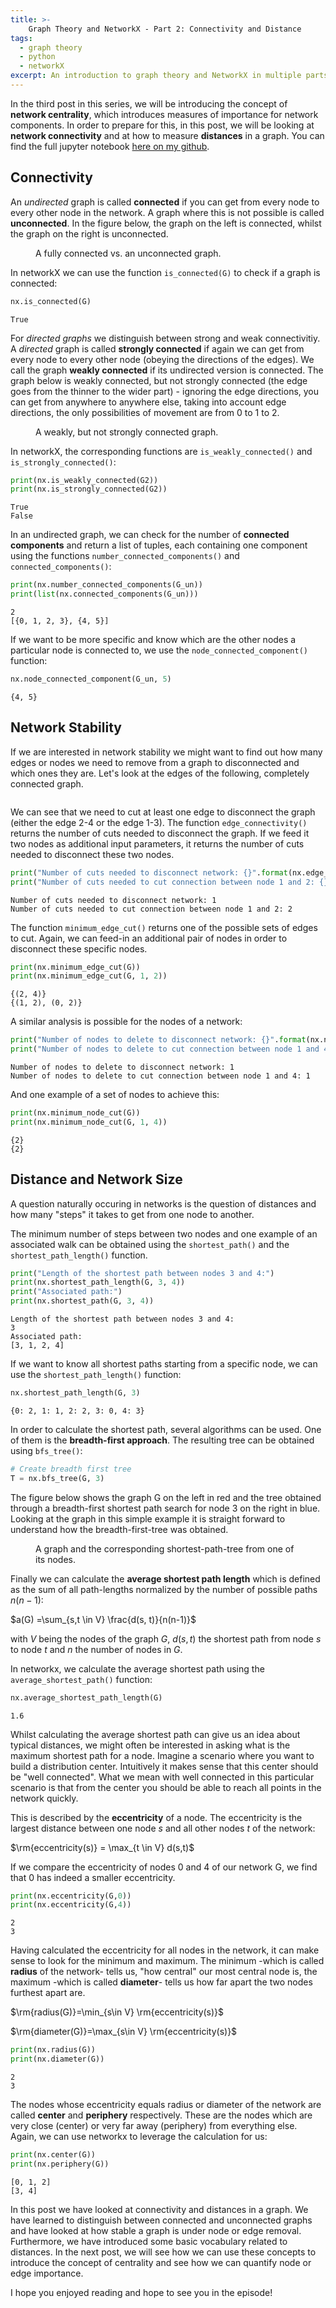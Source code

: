 ```yaml
---
title: >-
    Graph Theory and NetworkX - Part 2: Connectivity and Distance
tags:
  - graph theory
  - python
  - networkX
excerpt: An introduction to graph theory and NetworkX in multiple parts.
---
```


In the third post in this series, we will be introducing the concept of **network centrality**, which introduces
measures of importance for network components. In order to prepare for this, in this post, we will be looking at **network connectivity** and at how to measure **distances** in a graph. 
You can find the full jupyter notebook [here on my github](https://github.com/walkenho/tales-of-1001-data/blob/master/graph-theory/GraphTheoryAndNetworkX-Part2.ipynb).

## Connectivity

An *undirected* graph is called **connected** if you can get from every node to every other node in the network. A graph where this is not possible is called **unconnected**. In the figure below, the graph on the left is connected, whilst the graph on the right is unconnected. 

<figure class="align-center">
  <img src="{{ site.url }}{{ site.baseurl }}/images/graph-theory-and-networkX-part2-fig1.jpg" alt="">
    <figcaption>A fully connected vs. an unconnected graph.</figcaption>
</figure>

In networkX we can use the function `is_connected(G)` to check if a graph is connected:

```python
nx.is_connected(G)
```

    True


For *directed graphs* we distinguish between strong and weak connectivitiy. A *directed* graph is called **strongly connected** if again we can get from every node to every other node (obeying the directions of the edges). We call the graph **weakly connected** if its undirected version is connected. The graph below is weakly connected, but not strongly connected (the edge goes from the thinner to the wider part) - ignoring the edge directions, you can get from anywhere to anywhere else, taking into account edge directions, the only possibilities of movement are from 0 to 1 to 2.

<figure class="align-center">
  <img src="{{ site.url }}{{ site.baseurl }}/images/graph-theory-and-networkX-part2-fig2.jpg" alt="">
    <figcaption>A weakly, but not strongly connected graph.</figcaption>
</figure>



In networkX, the corresponding functions are `is_weakly_connected()` and `is_strongly_connected()`:


```python
print(nx.is_weakly_connected(G2))
print(nx.is_strongly_connected(G2))
```

    True
    False


In an undirected graph, we can check for the number of **connected components** and return a list of tuples, each containing one component using the functions `number_connected_components()` and `connected_components()`:


```python
print(nx.number_connected_components(G_un))
print(list(nx.connected_components(G_un)))
```

    2
    [{0, 1, 2, 3}, {4, 5}]


If we want to be more specific and know which are the other nodes a particular node is connected to, we use the `node_connected_component()` function:


```python
nx.node_connected_component(G_un, 5)
```




    {4, 5}



## Network Stability

If we are interested in network stability we might want to find out how many edges or nodes we need to remove from a graph to disconnected and which ones they are. Let's look at the edges of the following, completely connected graph.

<figure class="align-center">
  <img src="{{ site.url }}{{ site.baseurl }}/images/graph-theory-and-networkX-part2-fig3.jpg" alt="">
    <figcaption></figcaption>
</figure>


We can see that we need to cut at least one edge to disconnect the graph (either the edge 2-4 or the edge 1-3). The function `edge_connectivity()` returns the number of cuts needed to disconnect the graph. If we feed it two nodes as additional input parameters, it returns the number of cuts needed to disconnect these two nodes.


```python
print("Number of cuts needed to disconnect network: {}".format(nx.edge_connectivity(G)))
print("Number of cuts needed to cut connection between node 1 and 2: {}".format(nx.edge_connectivity(G, 1 , 2)))
```

    Number of cuts needed to disconnect network: 1
    Number of cuts needed to cut connection between node 1 and 2: 2


The function `minimum_edge_cut()` returns one of the possible sets of edges to cut. Again, we can feed-in an additional pair of nodes in order to disconnect these specific nodes.


```python
print(nx.minimum_edge_cut(G))
print(nx.minimum_edge_cut(G, 1, 2))
```

    {(2, 4)}
    {(1, 2), (0, 2)}


A similar analysis is possible for the nodes of a network:


```python
print("Number of nodes to delete to disconnect network: {}".format(nx.node_connectivity(G)))
print("Number of nodes to delete to cut connection between node 1 and 4: {}".format(nx.node_connectivity(G, 1 , 4)))
```

    Number of nodes to delete to disconnect network: 1
    Number of nodes to delete to cut connection between node 1 and 4: 1


And one example of a set of nodes to achieve this:


```python
print(nx.minimum_node_cut(G))
print(nx.minimum_node_cut(G, 1, 4))
```

    {2}
    {2}


## Distance and Network Size

A question naturally occuring in networks is the question of distances and how many "steps" it takes to get from one node to another.

The minimum number of steps between two nodes and one example of an associated walk can be obtained using the `shortest_path()` and the `shortest_path_length()` function.


```python
print("Length of the shortest path between nodes 3 and 4:")
print(nx.shortest_path_length(G, 3, 4))
print("Associated path:")
print(nx.shortest_path(G, 3, 4))
```

    Length of the shortest path between nodes 3 and 4:
    3
    Associated path:
    [3, 1, 2, 4]


If we want to know all shortest paths starting from a specific node, we can use the `shortest_path_length()` function:


```python
nx.shortest_path_length(G, 3)
```




    {0: 2, 1: 1, 2: 2, 3: 0, 4: 3}



In order to calculate the shortest path, several algorithms can be used. One of them is the **breadth-first approach**. The resulting tree can be obtained using `bfs_tree()`: 


```python
# Create breadth first tree
T = nx.bfs_tree(G, 3)
```

The figure below shows the graph G on the left in red and the tree obtained through a breadth-first shortest path search for node 3 on the right in blue. Looking at the graph in this simple example it is straight forward to understand how the breadth-first-tree was obtained.


<figure class="align-center">
  <img src="{{ site.url }}{{ site.baseurl }}/images/graph-theory-and-networkX-part2-fig4.jpg" alt="">
    <figcaption>A graph and the corresponding shortest-path-tree from one of its nodes.</figcaption>
</figure>


Finally we can calculate the **average shortest path length** which is defined as the sum of all path-lengths normalized by the number of possible paths $n(n-1)$:

$a(G) =\sum_{s,t \in V} \frac{d(s, t)}{n(n-1)}$

with $V$ being the nodes of the graph $G$, 
$d(s, t)$ the shortest path from node $s$ to node $t$ and $n$ the number of nodes in $G$. 

In networkx, we calculate the average shortest path using the `average_shortest_path()` function: 


```python
nx.average_shortest_path_length(G)
```




    1.6



Whilst calculating the average shortest path can give us an idea about typical distances, we might often be interested in asking what is the maximum shortest path for a node. Imagine a scenario where you want to build a distribution center. Intuitively it makes sense that this center should be "well connected". What we mean with well connected in this particular scenario is that from the center you should be able to reach all points in the network quickly. 

This is described by the **eccentricity** of a node. The eccentricity is the largest distance between one node $s$ and all other nodes $t$ of the network:

$\rm{eccentricity(s)} = \max_{t \in V} d(s,t)$

If we compare the eccentricity of nodes 0 and 4 of our network G, we find that 0 has indeed a smaller eccentricity.


```python
print(nx.eccentricity(G,0))
print(nx.eccentricity(G,4))
```

    2
    3


Having calculated the eccentricity for all nodes in the network, it can make sense to look for the minimum and maximum. The minimum -which is called **radius** of the network- tells us, "how central" our most central node is, the maximum -which is called **diameter**- tells us how far apart the two nodes furthest apart are.

$\rm{radius(G)}=\min_{s\in V} \rm{eccentricity(s)}$

$\rm{diameter(G)}=\max_{s\in V} \rm{eccentricity(s)}$


```python
print(nx.radius(G))
print(nx.diameter(G))
```

    2
    3


The nodes whose eccentricity equals radius or diameter of the network are called **center** and **periphery** respectively. These are the nodes which are very close (center) or very far away (periphery) from everything else. Again, we can use networkx to leverage the calculation for us:


```python
print(nx.center(G))
print(nx.periphery(G))
```

    [0, 1, 2]
    [3, 4]


In this post we have looked at connectivity and distances in a graph. We have learned to distinguish between connected and unconnected graphs and have looked at how stable a graph is under node or edge removal. Furthermore, we have introduced some basic vocabulary related to distances. In the next post, we will see how we can use these concepts to introduce the concept of centrality and see how we can quantify node or edge importance.

I hope you enjoyed reading and hope to see you in the episode!
